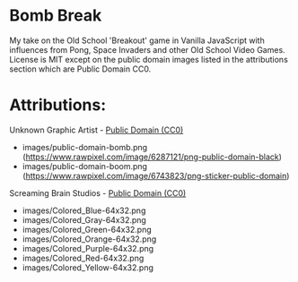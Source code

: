 # Bomb Break

My take on the Old School 'Breakout' game in Vanilla JavaScript with influences from Pong, Space Invaders and other Old School Video Games. License is MIT except on the public domain images listed in the attributions section which are Public Domain CC0.

# Attributions:

Unknown Graphic Artist - [Public Domain (CC0)](https://www.rawpixel.com/public-domain)
* images/public-domain-bomb.png (https://www.rawpixel.com/image/6287121/png-public-domain-black)
* images/public-domain-boom.png (https://www.rawpixel.com/image/6743823/png-sticker-public-domain)

Screaming Brain Studios - [Public Domain (CC0)](https://screamingbrainstudios.itch.io/)
* images/Colored_Blue-64x32.png
* images/Colored_Gray-64x32.png
* images/Colored_Green-64x32.png
* images/Colored_Orange-64x32.png
* images/Colored_Purple-64x32.png
* images/Colored_Red-64x32.png
* images/Colored_Yellow-64x32.png
